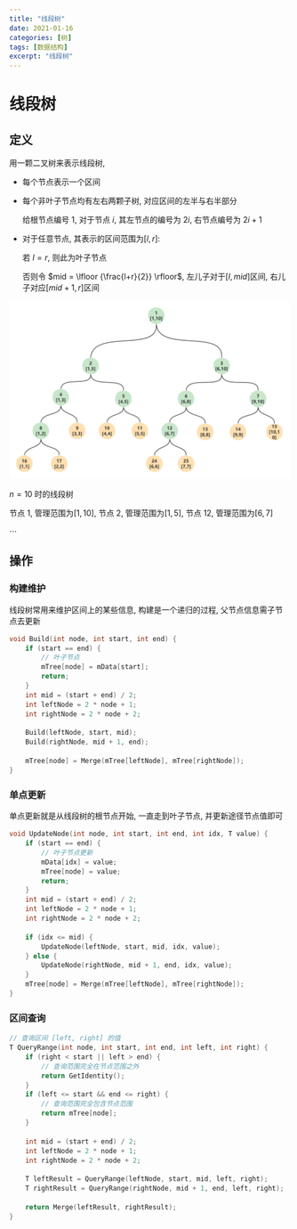 ```yaml
---
title: "线段树"
date: 2021-01-16
categories: [树]
tags: [数据结构]
excerpt: "线段树"
---
```


# 线段树

## 定义

用一颗二叉树来表示线段树,

- 每个节点表示一个区间

- 每个非叶子节点均有左右两颗子树, 对应区间的左半与右半部分

    给根节点编号 $1$, 对于节点 $i$, 其左节点的编号为 $2i$, 右节点编号为 $2i+1$

- 对于任意节点, 其表示的区间范围为$[l, r]$:

    若 $l = r$, 则此为叶子节点

    否则令 $mid = \lfloor {\frac{l+r}{2}} \rfloor$, 左儿子对于$[l, mid]$区间, 右儿子对应$[mid+1, r]$区间

![](/Resource/Imgur/202204041141.jpg)

$n = 10$ 时的线段树

节点 $1$, 管理范围为$[1, 10]$, 节点 $2$, 管理范围为$[1, 5]$, 节点 $12$, 管理范围为$[6, 7]$

$\cdots$

## 操作

### 构建维护

线段树常用来维护区间上的某些信息, 构建是一个递归的过程, 父节点信息需子节点去更新


```c
void Build(int node, int start, int end) {
    if (start == end) {
        // 叶子节点
        mTree[node] = mData[start];
        return;
    }
    int mid = (start + end) / 2;
    int leftNode = 2 * node + 1;
    int rightNode = 2 * node + 2;

    Build(leftNode, start, mid);
    Build(rightNode, mid + 1, end);

    mTree[node] = Merge(mTree[leftNode], mTree[rightNode]);
}
```

### 单点更新

单点更新就是从线段树的根节点开始, 一直走到叶子节点, 并更新途径节点值即可

```c
void UpdateNode(int node, int start, int end, int idx, T value) {
    if (start == end) {
        // 叶子节点更新
        mData[idx] = value;
        mTree[node] = value;
        return;
    }
    int mid = (start + end) / 2;
    int leftNode = 2 * node + 1;
    int rightNode = 2 * node + 2;

    if (idx <= mid) {
        UpdateNode(leftNode, start, mid, idx, value);
    } else {
        UpdateNode(rightNode, mid + 1, end, idx, value);
    }
    mTree[node] = Merge(mTree[leftNode], mTree[rightNode]);
}
```

### 区间查询

```c
// 查询区间 [left, right] 的值
T QueryRange(int node, int start, int end, int left, int right) {
    if (right < start || left > end) {
        // 查询范围完全在节点范围之外
        return GetIdentity();
    }
    if (left <= start && end <= right) {
        // 查询范围完全包含节点范围
        return mTree[node];
    }

    int mid = (start + end) / 2;
    int leftNode = 2 * node + 1;
    int rightNode = 2 * node + 2;

    T leftResult = QueryRange(leftNode, start, mid, left, right);
    T rightResult = QueryRange(rightNode, mid + 1, end, left, right);

    return Merge(leftResult, rightResult);
}
```